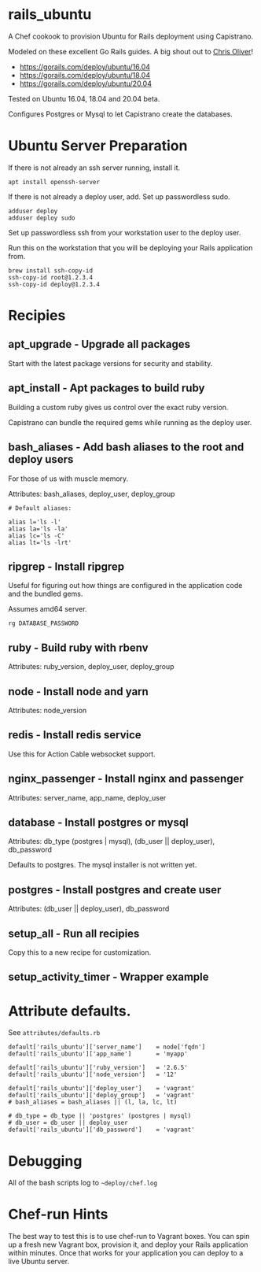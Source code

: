 # rails_ubuntu

A Chef cookook to provision Ubuntu for Rails deployment using Capistrano.

Modeled on these excellent Go Rails guides.
A big shout out to [Chris Oliver](https://gorails.com/users/1)!

- https://gorails.com/deploy/ubuntu/16.04
- https://gorails.com/deploy/ubuntu/18.04
- https://gorails.com/deploy/ubuntu/20.04

Tested on Ubuntu 16.04, 18.04 and 20.04 beta.

Configures Postgres or Mysql to let Capistrano create the databases.

# Ubuntu Server Preparation

If there is not already an ssh server running, install it.

```
apt install openssh-server
```

If there is not already a deploy user, add. Set up passwordless sudo.

```
adduser deploy
adduser deploy sudo
```

Set up passwordless ssh from your workstation user to the deploy user.

Run this on the workstation that you will be deploying your
Rails application from.

```
brew install ssh-copy-id
ssh-copy-id root@1.2.3.4
ssh-copy-id deploy@1.2.3.4
```

# Recipies

## apt_upgrade - Upgrade all packages

Start with the latest package versions for security and stability.

## apt_install - Apt packages to build ruby

Building a custom ruby gives us control over the exact ruby version.

Capistrano can bundle the required gems while running as the deploy user.

## bash_aliases - Add bash aliases to the root and deploy users

For those of us with muscle memory.

Attributes: bash_aliases, deploy_user, deploy_group

```
# Default aliases:

alias l='ls -l'
alias la='ls -la'
alias lc='ls -C'
alias lt='ls -lrt'
```

## ripgrep - Install ripgrep

Useful for figuring out how things are configured
in the application code and the bundled gems.

Assumes amd64 server.

```
rg DATABASE_PASSWORD
```

## ruby - Build ruby with rbenv

Attributes: ruby_version, deploy_user, deploy_group

## node - Install node and yarn

Attributes: node_version

## redis - Install redis service

Use this for Action Cable websocket support.

## nginx_passenger - Install nginx and passenger

Attributes: server_name, app_name, deploy_user

## database - Install postgres or mysql

Attributes: db_type (postgres | mysql), (db_user || deploy_user), db_password

Defaults to postgres. The mysql installer is not written yet.

## postgres - Install postgres and create user

Attributes: (db_user || deploy_user), db_password

## setup_all - Run all recipies

Copy this to a new recipe for customization.

## setup_activity_timer - Wrapper example


# Attribute defaults.

See `attributes/defaults.rb`

```
default['rails_ubuntu']['server_name']    = node['fqdn']
default['rails_ubuntu']['app_name']       = 'myapp'

default['rails_ubuntu']['ruby_version']   = '2.6.5'
default['rails_ubuntu']['node_version']   = '12'

default['rails_ubuntu']['deploy_user']    = 'vagrant'
default['rails_ubuntu']['deploy_group']   = 'vagrant'
# bash_aliases = bash_aliases || (l, la, lc, lt)

# db_type = db_type || 'postgres' (postgres | mysql)
# db_user = db_user || deploy_user
default['rails_ubuntu']['db_password']    = 'vagrant'
```

# Debugging

All of the bash scripts log to `~deploy/chef.log`

# Chef-run Hints

The best way to test this is to use chef-run to Vagrant boxes.
You can spin up a fresh new Vagrant box, provision it,
and deploy your Rails application within minutes. Once that
works for your application you can deploy to a live Ubuntu server.
